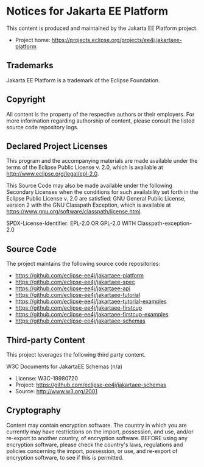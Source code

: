 # Notices for Jakarta EE Platform

This content is produced and maintained by the Jakarta EE Platform
project.

* Project home: https://projects.eclipse.org/projects/ee4j.jakartaee-platform

## Trademarks

Jakarta EE Platform is a trademark of the Eclipse Foundation.

## Copyright

All content is the property of the respective authors or their employers. For
more information regarding authorship of content, please consult the listed
source code repository logs.

## Declared Project Licenses

This program and the accompanying materials are made available under the
terms of the Eclipse Public License v. 2.0, which is available at
http://www.eclipse.org/legal/epl-2.0.

This Source Code may also be made available under the following Secondary
Licenses when the conditions for such availability set forth in the
Eclipse Public License v. 2.0 are satisfied: GNU General Public License,
version 2 with the GNU Classpath Exception, which is available at
https://www.gnu.org/software/classpath/license.html.

SPDX-License-Identifier: EPL-2.0 OR GPL-2.0 WITH Classpath-exception-2.0

## Source Code

The project maintains the following source code repositories:

* https://github.com/eclipse-ee4j/jakartaee-platform
* https://github.com/eclipse-ee4j/jakartaee-spec
* https://github.com/eclipse-ee4j/jakartaee-api
* https://github.com/eclipse-ee4j/jakartaee-tutorial
* https://github.com/eclipse-ee4j/jakartaee-tutorial-examples
* https://github.com/eclipse-ee4j/jakartaee-firstcup
* https://github.com/eclipse-ee4j/jakartaee-firstcup-examples
* https://github.com/eclipse-ee4j/jakartaee-schemas

## Third-party Content

This project leverages the following third party content.

W3C Documents for JakartaEE Schemas (n/a)

* License: W3C-19980720
* Project: https://github.com/eclipse-ee4j/jakartaee-schemas
* Source: http://www.w3.org/2001

## Cryptography

Content may contain encryption software. The country in which you are currently
may have restrictions on the import, possession, and use, and/or re-export to
another country, of encryption software. BEFORE using any encryption software,
please check the country's laws, regulations and policies concerning the import,
possession, or use, and re-export of encryption software, to see if this is
permitted.
